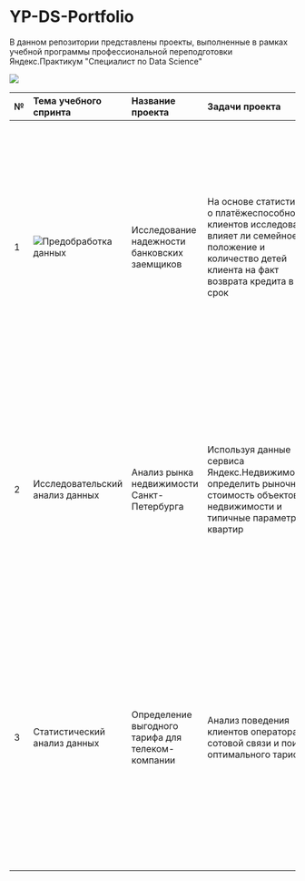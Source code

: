 # YP-DS-Portfolio
В данном репозитории представлены проекты, выполненные в рамках учебной программы профессиональной переподготовки Яндекс.Практикум "Специалист по Data Science"

![](https://user-images.githubusercontent.com/45098537/229727573-4c327a79-7184-45e3-9a57-4982163d9ac9.png)


| № | Тема учебного спринта| Название проекта | Задачи проекта                   | Описание                                                     |Навыки и инструменты|
| :-| :------------------- | :--------------- |:-------------------------------- | :----------------------------------------------------------- | :----------------- |
| 1 | ![Предобработка данных](https://github.com/kengourette/YP-DS-Portfolio/blob/main/01.%20%D0%9F%D1%80%D0%B5%D0%B4%D0%BE%D0%B1%D1%80%D0%B0%D0%B1%D0%BE%D1%82%D0%BA%D0%B0%20%D0%B4%D0%B0%D0%BD%D0%BD%D1%8B%D1%85/PROJECT%20DS%20Portfolio%201_Borrower%20reliability%20research.ipynb) | Исследование надежности банковских заемщиков | На основе статистики о платёжеспособности клиентов исследовать, влияет ли семейное положение и количество детей клиента на факт возврата кредита в срок | На основе данных кредитного отдела банка исследовано влияние семейного положения и количества детей на факт погашения кредита в срок. Проведена предобработка данных: определены и обработаны пропуски, типы данных заменены на соответствующие хранящимся данным, удалены дубликаты, категоризованы данные. Один датафрейм декомпозирован на три | Python, Pandas |
|2  | Исследовательский анализ данных |Анализ рынка недвижимости Санкт-Петербурга | Используя данные сервиса Яндекс.Недвижимость, определить рыночную стоимость объектов недвижимости и типичные параметры квартир | На основе данных сервиса Яндекс.Недвижимость определена рыночная стоимость объектов недвижимости разного типа, типичные параметры квартир, в зависимости от удаленности от центра. Проведена предобработка данных. Добавлены новые данные. Построены гистограммы, боксплоты, диаграммы рассеивания | Python, Pandas, Matplotlib, EDA |
|3  | Статистический анализ данных| Определение выгодного тарифа для телеком-компании| Анализ поведения клиентов оператора сотовой связи и поиск оптимального тарифа| Проведен предварительный анализ использования тарифов на выборке клиентов, проанализировано поведение клиентов при использовании услуг оператора и рекомендованы оптимальные наборы услуг для пользователей. Проведена предобработка данных, их анализ. Проверены гипотезы о различии выручки абонентов разных тарифов и различии выручки абонентов из Москвы и других регионов.| Python, Pandas, Matplotlib, NumPy, SciPy, описательная статистика, проверка статистических гипотез|
